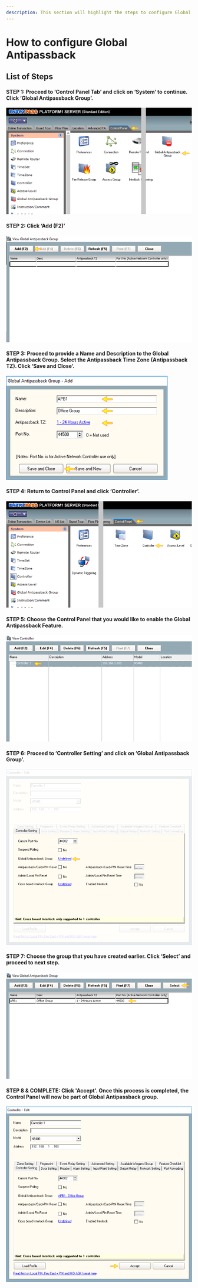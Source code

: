 ```yaml
---
description: This section will highlight the steps to configure Global Antipassback
---
```


# How to configure Global Antipassback

## List of Steps

#### STEP 1: Proceed to ‘Control Panel Tab’ and click on ‘System’ to continue. Click ‘Global Antipassback Group’.

![](../.gitbook/assets/untitled1%20%289%29.png)



#### STEP 2: Click ‘Add \(F2\)’

![](../.gitbook/assets/untitled2%20%281%29.png)



#### STEP 3: Proceed to provide a Name and Description to the Global Antipassback Group. Select the Antipassback Time Zone \(Antipassback TZ\). Click ‘Save and Close’.

![](../.gitbook/assets/untitled3%20%2816%29.png)



#### STEP 4: Return to Control Panel and click ‘Controller’. 

![](../.gitbook/assets/untitled4%20%284%29.png)



#### STEP 5: Choose the Control Panel that you would like to enable the Global Antipassback Feature.

![](../.gitbook/assets/untitled5%20%287%29.png)



#### STEP 6: Proceed to ‘Controller Setting’ and click on ‘Global Antipassback Group’. 

![](../.gitbook/assets/untitled6%20%2812%29.png)



#### STEP 7: Choose the group that you have created earlier. Click ‘Select’ and proceed to next step.

![](../.gitbook/assets/untitled7%20%288%29.png)



#### STEP 8 & COMPLETE: Click 'Accept'. Once this process is completed, the Control Panel will now be part of Global Antipassback group.

![](../.gitbook/assets/untitled8%20%288%29.png)



